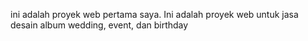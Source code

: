 ini adalah proyek web pertama saya.
Ini adalah proyek web untuk jasa desain album wedding, event, dan birthday
